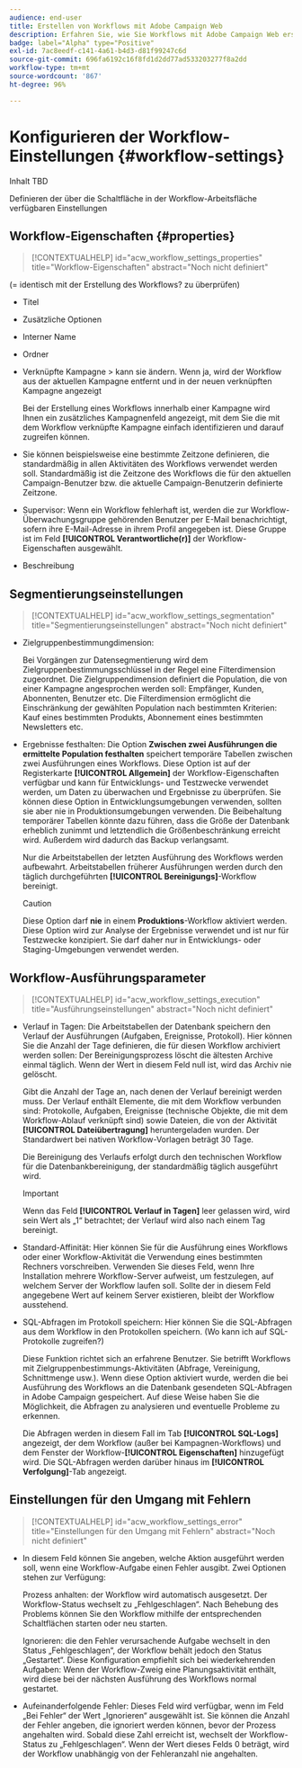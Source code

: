 ```yaml
---
audience: end-user
title: Erstellen von Workflows mit Adobe Campaign Web
description: Erfahren Sie, wie Sie Workflows mit Adobe Campaign Web erstellen
badge: label="Alpha" type="Positive"
exl-id: 7ac8eedf-c141-4a61-b4d3-d81f99247c6d
source-git-commit: 696fa6192c16f8fd1d2dd77ad533203277f8a2dd
workflow-type: tm+mt
source-wordcount: '867'
ht-degree: 96%

---
```


# Konfigurieren der Workflow-Einstellungen {#workflow-settings}

Inhalt TBD

Definieren der über die Schaltfläche in der Workflow-Arbeitsfläche verfügbaren Einstellungen
<!--à reformuler-->

## Workflow-Eigenschaften  {#properties}

>[!CONTEXTUALHELP]
>id="acw_workflow_settings_properties"
>title="Workflow-Eigenschaften"
>abstract="Noch nicht definiert"

(= identisch mit der Erstellung des Workflows? zu überprüfen)

* Titel
* Zusätzliche Optionen
* Interner Name
* Ordner
* Verknüpfte Kampagne > kann sie ändern. Wenn ja, wird der Workflow aus der aktuellen Kampagne entfernt und in der neuen verknüpften Kampagne angezeigt

   Bei der Erstellung eines Workflows innerhalb einer Kampagne wird Ihnen ein zusätzliches Kampagnenfeld angezeigt, mit dem Sie die mit dem Workflow verknüpfte Kampagne einfach identifizieren und darauf zugreifen können.

* Sie können beispielsweise eine bestimmte Zeitzone definieren, die standardmäßig in allen Aktivitäten des Workflows verwendet werden soll. Standardmäßig ist die Zeitzone des Workflows die für den aktuellen Campaign-Benutzer bzw. die aktuelle Campaign-Benutzerin definierte Zeitzone.
* Supervisor: Wenn ein Workflow fehlerhaft ist, werden die zur Workflow-Überwachungsgruppe gehörenden Benutzer per E-Mail benachrichtigt, sofern ihre E-Mail-Adresse in ihrem Profil angegeben ist. Diese Gruppe ist im Feld **[!UICONTROL Verantwortliche(r)]** der Workflow-Eigenschaften ausgewählt.
* Beschreibung

## Segmentierungseinstellungen

>[!CONTEXTUALHELP]
>id="acw_workflow_settings_segmentation"
>title="Segmentierungseinstellungen"
>abstract="Noch nicht definiert"

* Zielgruppenbestimmungdimension:

   Bei Vorgängen zur Datensegmentierung wird dem Zielgruppenbestimmungsschlüssel in der Regel eine Filterdimension zugeordnet. Die Zielgruppendimension definiert die Population, die von einer Kampagne angesprochen werden soll: Empfänger, Kunden, Abonnenten, Benutzer etc. Die Filterdimension ermöglicht die Einschränkung der gewählten Population nach bestimmten Kriterien: Kauf eines bestimmten Produkts, Abonnement eines bestimmten Newsletters etc.

* Ergebnisse festhalten: Die Option **Zwischen zwei Ausführungen die ermittelte Population festhalten** speichert temporäre Tabellen zwischen zwei Ausführungen eines Workflows.  Diese Option ist auf der Registerkarte **[!UICONTROL Allgemein]** der Workflow-Eigenschaften verfügbar und kann für Entwicklungs- und Testzwecke verwendet werden, um Daten zu überwachen und Ergebnisse zu überprüfen. Sie können diese Option in Entwicklungsumgebungen verwenden, sollten sie aber nie in Produktionsumgebungen verwenden. Die Beibehaltung temporärer Tabellen könnte dazu führen, dass die Größe der Datenbank erheblich zunimmt und letztendlich die Größenbeschränkung erreicht wird. Außerdem wird dadurch das Backup verlangsamt.

   Nur die Arbeitstabellen der letzten Ausführung des Workflows werden aufbewahrt. Arbeitstabellen früherer Ausführungen werden durch den täglich durchgeführten **[!UICONTROL Bereinigungs]**-Workflow bereinigt.

   >[!CAUTION]
   >
   >Diese Option darf **nie** in einem **Produktions**-Workflow aktiviert werden. Diese Option wird zur Analyse der Ergebnisse verwendet und ist nur für Testzwecke konzipiert. Sie darf daher nur in Entwicklungs- oder Staging-Umgebungen verwendet werden.

## Workflow-Ausführungsparameter

>[!CONTEXTUALHELP]
>id="acw_workflow_settings_execution"
>title="Ausführungseinstellungen"
>abstract="Noch nicht definiert"

* Verlauf in Tagen: Die Arbeitstabellen der Datenbank speichern den Verlauf der Ausführungen (Aufgaben, Ereignisse, Protokoll). Hier können Sie die Anzahl der Tage definieren, die für diesen Workflow archiviert werden sollen: Der Bereinigungsprozess löscht die ältesten Archive einmal täglich. Wenn der Wert in diesem Feld null ist, wird das Archiv nie gelöscht.

   Gibt die Anzahl der Tage an, nach denen der Verlauf bereinigt werden muss. Der Verlauf enthält Elemente, die mit dem Workflow verbunden sind: Protokolle, Aufgaben, Ereignisse (technische Objekte, die mit dem Workflow-Ablauf verknüpft sind) sowie Dateien, die von der Aktivität **[!UICONTROL Dateiübertragung]** heruntergeladen wurden. Der Standardwert bei nativen Workflow-Vorlagen beträgt 30 Tage.

   Die Bereinigung des Verlaufs erfolgt durch den technischen Workflow für die Datenbankbereinigung, der standardmäßig täglich ausgeführt wird.

   >[!IMPORTANT]
   >
   >Wenn das Feld **[!UICONTROL Verlauf in Tagen]** leer gelassen wird, wird sein Wert als „1“ betrachtet; der Verlauf wird also nach einem Tag bereinigt.

* Standard-Affinität: Hier können Sie für die Ausführung eines Workflows oder einer Workflow-Aktivität die Verwendung eines bestimmten Rechners vorschreiben.   Verwenden Sie dieses Feld, wenn Ihre Installation mehrere Workflow-Server aufweist, um festzulegen, auf welchem Server der Workflow laufen soll. Sollte der in diesem Feld angegebene Wert auf keinem Server existieren, bleibt der Workflow ausstehend.

* SQL-Abfragen im Protokoll speichern: Hier können Sie die SQL-Abfragen aus dem Workflow in den Protokollen speichern. (Wo kann ich auf SQL-Protokolle zugreifen?)

   Diese Funktion richtet sich an erfahrene Benutzer. Sie betrifft Workflows mit Zielgruppenbestimmungs-Aktivitäten (Abfrage, Vereinigung, Schnittmenge usw.). Wenn diese Option aktiviert wurde, werden die bei Ausführung des Workflows an die Datenbank gesendeten SQL-Abfragen in Adobe Campaign gespeichert. Auf diese Weise haben Sie die Möglichkeit, die Abfragen zu analysieren und eventuelle Probleme zu erkennen.

   Die Abfragen werden in diesem Fall im Tab **[!UICONTROL SQL-Logs]** angezeigt, der dem Workflow (außer bei Kampagnen-Workflows) und dem Fenster der Workflow-**[!UICONTROL Eigenschaften]** hinzugefügt wird. Die SQL-Abfragen werden darüber hinaus im **[!UICONTROL Verfolgung]**-Tab angezeigt.

## Einstellungen für den Umgang mit Fehlern

>[!CONTEXTUALHELP]
>id="acw_workflow_settings_error"
>title="Einstellungen für den Umgang mit Fehlern"
>abstract="Noch nicht definiert"

* In diesem Feld können Sie angeben, welche Aktion ausgeführt werden soll, wenn eine Workflow-Aufgabe einen Fehler ausgibt. Zwei Optionen stehen zur Verfügung:

   Prozess anhalten: der Workflow wird automatisch ausgesetzt. Der Workflow-Status wechselt zu „Fehlgeschlagen“. Nach Behebung des Problems können Sie den Workflow mithilfe der entsprechenden Schaltflächen starten oder neu starten.

   Ignorieren: die den Fehler verursachende Aufgabe wechselt in den Status „Fehlgeschlagen“, der Workflow behält jedoch den Status „Gestartet“. Diese Konfiguration empfiehlt sich bei wiederkehrenden Aufgaben: Wenn der Workflow-Zweig eine Planungsaktivität enthält, wird diese bei der nächsten Ausführung des Workflows normal gestartet.

* Aufeinanderfolgende Fehler: Dieses Feld wird verfügbar, wenn im Feld „Bei Fehler“ der Wert „Ignorieren“ ausgewählt ist. Sie können die Anzahl der Fehler angeben, die ignoriert werden können, bevor der Prozess angehalten wird. Sobald diese Zahl erreicht ist, wechselt der Workflow-Status zu „Fehlgeschlagen“. Wenn der Wert dieses Felds 0 beträgt, wird der Workflow unabhängig von der Fehleranzahl nie angehalten.
